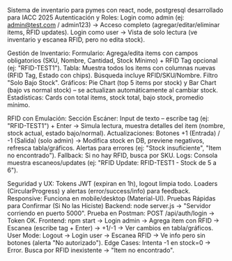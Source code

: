 Sistema de inventario para pymes
con react, node, postgresql
desarrollado para IACC 2025
Autenticación y Roles:
Login como admin (ej: admin@test.com / admin123) → Acceso completo (agregar/editar/eliminar items, RFID updates).
Login como user → Vista de solo lectura (ve inventario y escanea RFID, pero no edita stock).

Gestión de Inventario:
Formulario: Agrega/edita items con campos obligatorios (SKU, Nombre, Cantidad, Stock Mínimo) + RFID Tag opcional (ej: "RFID-TEST1").
Tabla: Muestra todos los items con columnas nuevas (RFID Tag, Estado con chips). Búsqueda incluye RFID/SKU/Nombre. Filtro "Solo Bajo Stock".
Gráficos: Pie Chart (top 5 items por stock) y Bar Chart (bajo vs normal stock) – se actualizan automáticamente al cambiar stock.
Estadísticas: Cards con total items, stock total, bajo stock, promedio mínimo.

RFID con Emulación:
Sección Escáner: Input de texto – escribe tag (ej: "RFID-TEST1") + Enter → Simula lectura, muestra detalles del item (nombre, stock actual, estado bajo/normal).
Actualizaciones: Botones +1 (Entrada) / -1 (Salida) (solo admin) → Modifica stock en DB, previene negativos, refresca tabla/gráficos. Alertas para errores (ej: "Stock insuficiente", "Item no encontrado").
Fallback: Si no hay RFID, busca por SKU.
Logs: Consola muestra escaneos/updates (ej: "RFID Update: RFID-TEST1 - Stock de 5 a 6").

Seguridad y UX:
Tokens JWT (expiran en 1h), logout limpia todo.
Loaders (CircularProgress) y alertas (error/success/info) para feedback.
Responsive: Funciona en mobile/desktop (Material-UI).
Pruebas Rápidas para Confirmar (Si No las Hiciste)
Backend: node server.js → "Servidor corriendo en puerto 5000". Prueba en Postman: POST /api/auth/login → Token OK.
Frontend: npm start → Login admin → Agrega item con RFID → Escanea (escribe tag + Enter) → +1/-1 → Ver cambios en tabla/gráficos.
User Mode: Logout → Login user → Escanea RFID → Ve info pero sin botones (alerta "No autorizado").
Edge Cases: Intenta -1 en stock=0 → Error. Busca por RFID inexistente → "Item no encontrado".
